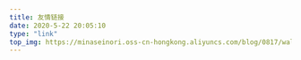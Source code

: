 ```yaml
---
title: 友情链接
date: 2020-5-22 20:05:10
type: "link"
top_img: https://minaseinori.oss-cn-hongkong.aliyuncs.com/blog/0817/wallhaven-g7rovd_1920x1080.png
---
```

